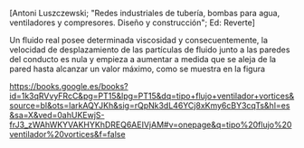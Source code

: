 [Antoni Luszczewski; "Redes industriales de tubería, bombas para agua, ventiladores y compresores. Diseño y construcción"; Ed: Reverte]

Un fluido real posee determinada viscosidad y consecuentemente, la velocidad de desplazamiento de las partículas de fluido junto a las paredes del conducto es nula y empieza a aumentar a medida que se aleja de la pared hasta alcanzar un valor máximo, como se muestra en la figura

https://books.google.es/books?id=1k3qRVvyFRcC&pg=PT15&lpg=PT15&dq=tipo+flujo+ventilador+vortices&source=bl&ots=larkAQYJKh&sig=rQpNk3dL46YCj8xKmy6cBY3cqTs&hl=es&sa=X&ved=0ahUKEwjS-frJ3_zWAhWKYVAKHYKhDREQ6AEIVjAM#v=onepage&q=tipo%20flujo%20ventilador%20vortices&f=false